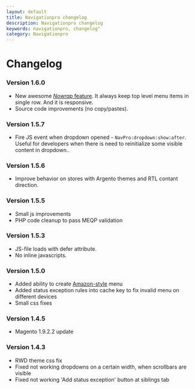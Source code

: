 ```yaml
---
layout: default
title: Navigationpro changelog
description: Navigationpro changelog
keywords: navigationpro, changelog"
category: Navigationpro
---
```


# Changelog

### Version 1.6.0

 -  New awesome [*Nowrap* feature](../use-cases/nowrap/). It always keep top level menu items in single row. And it is responsive.
 -  Source code improvements (no copy/pastes).

### Version 1.5.7

 -  Fire JS event when dropdown opened - `NavPro:dropdown:show:after`. Useful for developers when there is need to reinitialize some visible content in dropdown..

### Version 1.5.6

 -  Improve behavior on stores with Argento themes and RTL contant direction.

### Version 1.5.5

 -  Small js improvements
 -  PHP code cleanup to pass MEQP validation

### Version 1.5.3

 -  JS-file loads with defer attribute.
 -  No inline javascripts.

### Version 1.5.0

 -  Added ability to create [Amazon-style](/m1/extensions/navigationpro/use-cases/amazon-menu/) menu
 -  Added status exception rules into cache key to fix invalid menu on different devices
 -  Small css fixes

### Version 1.4.5

 -  Magento 1.9.2.2 update

### Version 1.4.3

 -  RWD theme css fix
 -  Fixed not working dropdowns on a certain width, when scrollbars are visible
 -  Fixed not working 'Add status exception' button at siblings tab
